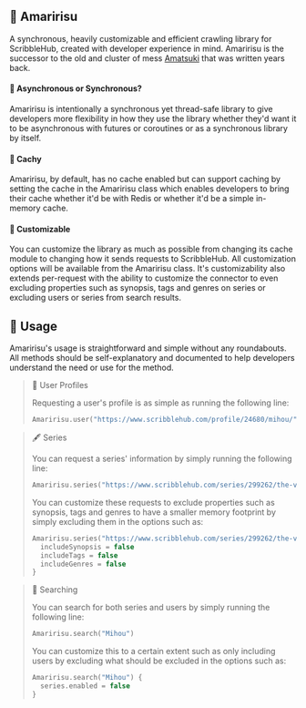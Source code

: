 ## 🌸 Amaririsu

A synchronous, heavily customizable and efficient crawling library for ScribbleHub, created with developer experience in mind. Amaririsu is the successor 
to the old and cluster of mess [Amatsuki](https://github.com/ShindouMihou/Amatsuki) that was written years back.

#### 🍶 Asynchronous or Synchronous?

Amaririsu is intentionally a synchronous yet thread-safe library to give developers more flexibility in how they use the library whether 
they'd want it to be asynchronous with futures or coroutines or as a synchronous library by itself.

#### 🔮 Cachy

Amaririsu, by default, has no cache enabled but can support caching by setting the cache in the Amaririsu class which enables developers to bring their 
cache whether it'd be with Redis or whether it'd be a simple in-memory cache.

#### 🧰 Customizable

You can customize the library as much as possible from changing its cache module to changing how it sends requests to ScribbleHub. All customization
options will be available from the Amaririsu class. It's customizability also extends per-request with the ability to customize the connector to even 
excluding properties such as synopsis, tags and genres on series or excluding users or series from search results.

## 💝 Usage

Amaririsu's usage is straightforward and simple without any roundabouts. All methods should be self-explanatory and documented to help developers 
understand the need or use for the method.

> 👤 User Profiles
>
> Requesting a user's profile is as simple as running the following line:
>
> ```kotlin
> Amaririsu.user("https://www.scribblehub.com/profile/24680/mihou/")
> ```

> 🖋️ Series
>
> You can request a series' information by simply running the following line:
>
> ```kotlin
> Amaririsu.series("https://www.scribblehub.com/series/299262/the-vampire-empress/")
> ```
> 
> You can customize these requests to exclude properties such as synopsis, tags and genres to have a smaller memory footprint 
> by simply excluding them in the options such as:
> 
> ```kotlin
> Amaririsu.series("https://www.scribblehub.com/series/299262/the-vampire-empress/") { 
>   includeSynopsis = false
>   includeTags = false
>   includeGenres = false
> }
> ```

> 🔬 Searching
> 
> You can search for both series and users by simply running the following line:
> 
> ```kotlin
> Amaririsu.search("Mihou")
> ```
> 
> You can customize this to a certain extent such as only including users by excluding what should be excluded in the
> options such as:
> 
> ```kotlin
> Amaririsu.search("Mihou") { 
>   series.enabled = false
> }
> ```
